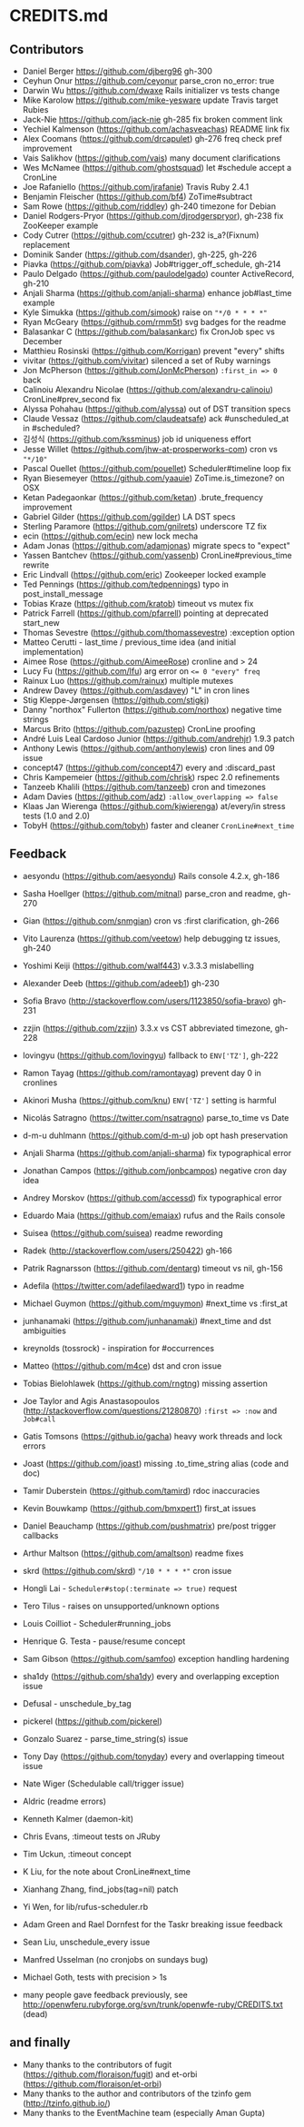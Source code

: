 
# CREDITS.md


## Contributors

* Daniel Berger https://github.com/djberg96 gh-300
* Ceyhun Onur https://github.com/ceyonur parse_cron no_error: true
* Darwin Wu https://github.com/dwaxe Rails initializer vs tests change
* Mike Karolow https://github.com/mike-yesware update Travis target Rubies
* Jack-Nie https://github.com/jack-nie gh-285 fix broken comment link
* Yechiel Kalmenson (https://github.com/achasveachas) README link fix
* Alex Coomans (https://github.com/drcapulet) gh-276 freq check pref improvement
* Vais Salikhov (https://github.com/vais) many document clarifications
* Wes McNamee (https://github.com/ghostsquad) let #schedule accept a CronLine
* Joe Rafaniello (https://github.com/jrafanie) Travis Ruby 2.4.1
* Benjamin Fleischer (https://github.com/bf4) ZoTime#subtract
* Sam Rowe (https://github.com/riddley) gh-240 timezone for Debian
* Daniel Rodgers-Pryor (https://github.com/djrodgerspryor), gh-238 fix ZooKeeper example
* Cody Cutrer (https://github.com/ccutrer) gh-232 is_a?(Fixnum) replacement
* Dominik Sander (https://github.com/dsander), gh-225, gh-226
* Piavka (https://github.com/piavka) Job#trigger_off_schedule, gh-214
* Paulo Delgado (https://github.com/paulodelgado) counter ActiveRecord, gh-210
* Anjali Sharma (https://github.com/anjali-sharma) enhance job#last_time example
* Kyle Simukka (https://github.com/simook) raise on `"*/0 * * * *"`
* Ryan McGeary (https://github.com/rmm5t) svg badges for the readme
* Balasankar C (https://github.com/balasankarc) fix CronJob spec vs December
* Matthieu Rosinski (https://github.com/Korrigan) prevent "every" shifts
* vivitar (https://github.com/vivitar) silenced a set of Ruby warnings
* Jon McPherson (https://github.com/JonMcPherson) `:first_in => 0` back
* Calinoiu Alexandru Nicolae (https://github.com/alexandru-calinoiu) CronLine#prev_second fix
* Alyssa Pohahau (https://github.com/alyssa) out of DST transition specs
* Claude Vessaz (https://github.com/claudeatsafe) ack #unscheduled_at in #scheduled?
* 김성식 (https://github.com/kssminus) job id uniqueness effort
* Jesse Willet (https://github.com/jhw-at-prosperworks-com) cron vs `"*/10"`
* Pascal Ouellet (https://github.com/pouellet) Scheduler#timeline loop fix
* Ryan Biesemeyer (https://github.com/yaauie) ZoTime.is_timezone? on OSX
* Ketan Padegaonkar (https://github.com/ketan) .brute_frequency improvement
* Gabriel Gilder (https://github.com/ggilder) LA DST specs
* Sterling Paramore (https://github.com/gnilrets) underscore TZ fix
* ecin (https://github.com/ecin) new lock mecha
* Adam Jonas (https://github.com/adamjonas) migrate specs to "expect"
* Yassen Bantchev (https://github.com/yassenb) CronLine#previous_time rewrite
* Eric Lindvall (https://github.com/eric) Zookeeper locked example
* Ted Pennings (https://github.com/tedpennings) typo in post_install_message
* Tobias Kraze (https://github.com/kratob) timeout vs mutex fix
* Patrick Farrell (https://github.com/pfarrell) pointing at deprecated start_new
* Thomas Sevestre (https://github.com/thomassevestre) :exception option
* Matteo Cerutti - last_time / previous_time idea (and initial implementation)
* Aimee Rose (https://github.com/AimeeRose) cronline and &gt; 24
* Lucy Fu (https://github.com/lfu) arg error on `<= 0 "every" freq`
* Rainux Luo (https://github.com/rainux) multiple mutexes
* Andrew Davey (https://github.com/asdavey) "L" in cron lines
* Stig Kleppe-Jørgensen (https://github.com/stigkj)
* Danny "northox" Fullerton (https://github.com/northox) negative time strings
* Marcus Brito (https://github.com/pazustep) CronLine proofing
* André Luis Leal Cardoso Junior (https://github.com/andrehjr) 1.9.3 patch
* Anthony Lewis (https://github.com/anthonylewis) cron lines and 09 issue
* concept47 (https://github.com/concept47) every and :discard_past
* Chris Kampemeier (https://github.com/chrisk) rspec 2.0 refinements
* Tanzeeb Khalili (https://github.com/tanzeeb) cron and timezones
* Adam Davies (https://github.com/adz) `:allow_overlapping => false`
* Klaas Jan Wierenga (https://github.com/kjwierenga) at/every/in stress tests (1.0 and 2.0)
* TobyH (https://github.com/tobyh) faster and cleaner `CronLine#next_time`


## Feedback

* aesyondu (https://github.com/aesyondu) Rails console 4.2.x, gh-186
* Sasha Hoellger (https://github.com/mitnal) parse_cron and readme, gh-270
* Gian (https://github.com/snmgian) cron vs :first clarification, gh-266
* Vito Laurenza (https://github.com/veetow) help debugging tz issues, gh-240
* Yoshimi Keiji (https://github.com/walf443) v.3.3.3 mislabelling
* Alexander Deeb (https://github.com/adeeb1) gh-230
* Sofia Bravo (http://stackoverflow.com/users/1123850/sofia-bravo) gh-231
* zzjin (https://github.com/zzjin) 3.3.x vs CST abbreviated timezone, gh-228
* lovingyu (https://github.com/lovingyu) fallback to `ENV['TZ']`, gh-222
* Ramon Tayag (https://github.com/ramontayag) prevent day 0 in cronlines
* Akinori Musha (https://github.com/knu) `ENV['TZ']` setting is harmful
* Nicolás Satragno (https://twitter.com/nsatragno) parse_to_time vs Date
* d-m-u duhlmann (https://github.com/d-m-u) job opt hash preservation
* Anjali Sharma (https://github.com/anjali-sharma) fix typographical error
* Jonathan Campos (https://github.com/jonbcampos) negative cron day idea
* Andrey Morskov (https://github.com/accessd) fix typographical error
* Eduardo Maia (https://github.com/emaiax) rufus and the Rails console
* Suisea (https://github.com/suisea) readme rewording
* Radek (http://stackoverflow.com/users/250422) gh-166
* Patrik Ragnarsson (https://github.com/dentarg) timeout vs nil, gh-156
* Adefila (https://twitter.com/adefilaedward1) typo in readme
* Michael Guymon (https://github.com/mguymon) #next_time vs :first_at
* junhanamaki (https://github.com/junhanamaki) #next_time and dst ambiguities
* kreynolds (tossrock) - inspiration for #occurrences
* Matteo (https://github.com/m4ce) dst and cron issue
* Tobias Bielohlawek (https://github.com/rngtng) missing assertion
* Joe Taylor and Agis Anastasopoulos (http://stackoverflow.com/questions/21280870) `:first => :now` and `Job#call`
* Gatis Tomsons (https://github.io/gacha) heavy work threads and lock errors
* Joast (https://github.com/joast) missing .to_time_string alias (code and doc)
* Tamir Duberstein (https://github.com/tamird) rdoc inaccuracies
* Kevin Bouwkamp (https://github.com/bmxpert1) first_at issues
* Daniel Beauchamp (https://github.com/pushmatrix) pre/post trigger callbacks
* Arthur Maltson (https://github.com/amaltson) readme fixes
* skrd (https://github.com/skrd) `"/10 * * * *"` cron issue
* Hongli Lai - `Scheduler#stop(:terminate => true)` request
* Tero Tilus - raises on unsupported/unknown options
* Louis Coilliot - Scheduler#running_jobs
* Henrique G. Testa - pause/resume concept
* Sam Gibson (https://github.com/samfoo) exception handling hardening
* sha1dy (https://github.com/sha1dy) every and overlapping exception issue
* Defusal - unschedule_by_tag
* pickerel (https://github.com/pickerel)
* Gonzalo Suarez - parse_time_string(s) issue
* Tony Day (https://github.com/tonyday) every and overlapping timeout issue
* Nate Wiger (Schedulable call/trigger issue)
* Aldric (readme errors)
* Kenneth Kalmer (daemon-kit)
* Chris Evans, :timeout tests on JRuby
* Tim Uckun, :timeout concept
* K Liu, for the note about CronLine#next_time
* Xianhang Zhang, find_jobs(tag=nil) patch
* Yi Wen, for lib/rufus-scheduler.rb
* Adam Green and Rael Dornfest for the Taskr breaking issue feedback
* Sean Liu, unschedule_every issue
* Manfred Usselman (no cronjobs on sundays bug)
* Michael Goth, tests with precision &gt; 1s

* many people gave feedback previously, see
  http://openwferu.rubyforge.org/svn/trunk/openwfe-ruby/CREDITS.txt (dead)


## and finally

* Many thanks to the contributors of fugit (https://github.com/floraison/fugit) and et-orbi (https://github.com/floraison/et-orbi)
* Many thanks to the author and contributors of the tzinfo gem (http://tzinfo.github.io/)
* Many thanks to the EventMachine team (especially Aman Gupta)

